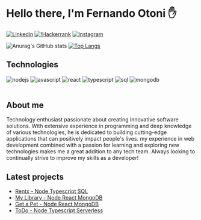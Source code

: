 # Hello there, I'm Fernando Otoni ✋

[![Linkedin](https://img.shields.io/badge/LinkedIn-0077B5?style=for-the-badge&logo=linkedin&logoColor=white)](https://www.linkedin.com/in/fernando-otoni-04b252134/) [![!Hackerrank](https://img.shields.io/badge/-Hackerrank-2EC866?style=for-the-badge&logo=HackerRank&logoColor=white)](https://www.hackerrank.com/fernandootoni?hr_r=1) [![Instagram](https://img.shields.io/badge/Instagram-E4405F?style=for-the-badge&logo=instagram&logoColor=white)](https://www.instagram.com/fernandootoni/) 

![Anurag's GitHub stats](https://github-readme-stats.vercel.app/api?username=fernandootoni&show_icons=true&theme=dark)   [![Top Langs](https://github-readme-stats.vercel.app/api/top-langs/?username=fernandootoni&layout=compact)](https://github.com/anuraghazra/github-readme-stats)

## Technologies
<div style="display: inline_block">
  <img align="center" alt="nodejs" src="https://img.shields.io/badge/Node.js-43853D?style=for-the-badge&logo=node.js&logoColor=white" />
  <img align="center" alt="javascript" src="https://img.shields.io/badge/JavaScript-323330?style=for-the-badge&logo=javascript&logoColor=F7DF1E" />
  <img align="center" alt="react" src="https://img.shields.io/badge/React-20232A?style=for-the-badge&logo=react&logoColor=61DAFB" />
  <img align="center" alt="typescript" src="https://img.shields.io/badge/TypeScript-007ACC?style=for-the-badge&logo=typescript&logoColor=white" />
  <img align="center" alt="sql" src="https://img.shields.io/badge/MySQL-00000F?style=for-the-badge&logo=mysql&logoColor=white" />
  <img align="center" alt="mongodb" src="https://img.shields.io/badge/MongoDB-4EA94B?style=for-the-badge&logo=mongodb&logoColor=white" />
</div><br/>

## About me
Technology enthusiast passionate about creating innovative software solutions. With extensive experience in programming and deep knowledge of various technologies, he is dedicated to building cutting-edge applications that can positively impact people's lives. my experience in web development combined with a passion for learning and exploring new technologies makes me a great addition to any tech team. Always looking to continually strive to improve my skills as a developer!

## Latest projects
- [Rentx - Node Typescript SQL](https://github.com/fernandootoni/Ignite-Nodejs)
- [My Library - Node React MongoDB](https://github.com/fernandootoni/My-Library)
- [Get a Pet - Node React MongoDB](https://github.com/fernandootoni/GetAPet-NodeJs-MongoDB-MVC)
- [ToDo - Node Typescript Serverless](https://github.com/fernandootoni/Serverless-ToDo)
